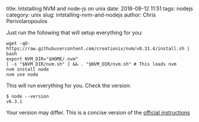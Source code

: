 title: Intstalling NVM and node-js on unix
date: 2016-08-12 11:51
tags: nodejs
category: unix
slug: intstalling-nvm-and-nodejs
author: Chris Perivolaropoulos

Just run the following that will setup everything for you:

    wget -qO- https://raw.githubusercontent.com/creationix/nvm/v0.31.4/install.sh | bash
    export NVM_DIR="$HOME/.nvm"
    [ -s "$NVM_DIR/nvm.sh" ] && . "$NVM_DIR/nvm.sh" # This loads nvm
    nvm install node
    nvm use node

This will run everything for you. Check the version:

    $ node --version
    v6.3.1

Your version may differ. This is a concise version of the
[official instructions](https://github.com/creationix/nvm#install-script)
